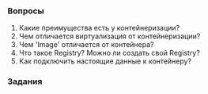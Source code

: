### Вопросы

1. Какие преимущества есть у контейнеризации?
2. Чем отличается виртуализация от контейнеризации?
3. Чем 'Image' отличается от контейнера?
4. Что такое Registry? Можно ли создать свой Registry?
5. Как подключить настоящие данные к контейнеру?

### Задания

